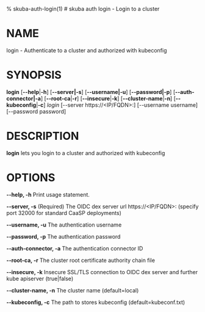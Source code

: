 % skuba-auth-login(1) # skuba auth login - Login to a cluster

# NAME
login - Authenticate to a cluster and authorized with kubeconfig 

# SYNOPSIS
**login**
[**--help**|**-h**] [**--server|-s**] [**--username|-u**]
[**--password|-p**] [**--auth-connector|-a**] [**--root-ca**|**-r**]
[**--insecure**|**-k**] [**--cluster-name**|**-n**] [**--kubeconfig**|**-c**]
*login* [--server https://<IP/FQDN>:<Port>] [--username username] [--password password]

# DESCRIPTION
**login** lets you login to a cluster and authorized with kubeconfig

# OPTIONS

**--help, -h**
  Print usage statement.

**--server, -s**
  (Required) The OIDC dex server url https://<IP/FQDN>:<Port> (specify port 32000 for standard CaaSP deployments)

**--username, -u**
  The authentication username

**--password, -p**
  The authentication password

**--auth-connector, -a**
  The authentication connector ID

**--root-ca, -r**
  The cluster root certificate authority chain file

**--insecure, -k**
  Insecure SSL/TLS connection to OIDC dex server and further kube apiserver (true|false)

**--cluster-name, -n**
  The cluster name (default=local)

**--kubeconfig, -c**
  The path to stores kubeconfig (default=kubeconf.txt)
